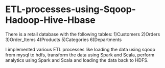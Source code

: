# ETL-processes-using-Sqoop-Hadoop-Hive-Hbase

There is a retail database with the following tables: 1)Customers 2)Orders 3)Order_Items 4)Products 5)Categories 6)Departments

I implemented various ETL processes like loading the data using sqoop from mysql to hdfs, transform the data using Spark and Scala, perform analytics using Spark and Scala and loading the data back to HDFS.

